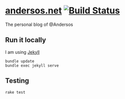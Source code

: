 # [andersos.net](http://andersos.net/) [![Build Status](https://travis-ci.org/Andersos/andersos.net.svg)](https://travis-ci.org/Andersos/andersos.net)

The personal blog of @Andersos

## Run it locally

I am using [Jekyll](http://jekyllrb.com/)

```shell
bundle update
bundle exec jekyll serve
```

## Testing
```shell
rake test
```
